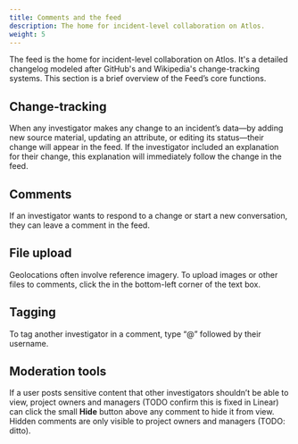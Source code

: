 ```yaml
---
title: Comments and the feed
description: The home for incident-level collaboration on Atlos.
weight: 5
---
```



The feed is the home for incident-level collaboration on Atlos. It's a detailed changelog modeled after GitHub's and Wikipedia's change-tracking systems. This section is a brief overview of the Feed’s core functions.

## Change-tracking
When any investigator makes any change to an incident’s data—by adding new source material, updating an attribute, or editing its status—their change will appear in the feed. If the investigator included an explanation for their change, this explanation will immediately follow the change in the feed. 

## Comments
If an investigator wants to respond to a change or start a new conversation, they can leave a comment in the feed.

## File upload
Geolocations often involve reference imagery. To upload images or other files to comments, click the  in the bottom-left corner of the text box. 

## Tagging
To tag another investigator in a comment, type “@” followed by their username.

## Moderation tools
If a user posts sensitive content that other investigators shouldn’t be able to view, project owners and managers (TODO confirm this is fixed in Linear) can click the small **Hide** button above any comment to hide it from view. Hidden comments are only visible to project owners and managers (TODO: ditto).
